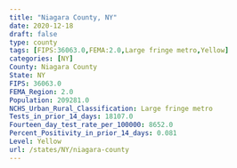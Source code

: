 ```yaml
---
title: "Niagara County, NY"
date: 2020-12-18
draft: false
type: county
tags: [FIPS:36063.0,FEMA:2.0,Large fringe metro,Yellow]
categories: [NY]
County: Niagara County
State: NY
FIPS: 36063.0
FEMA_Region: 2.0
Population: 209281.0
NCHS_Urban_Rural_Classification: Large fringe metro
Tests_in_prior_14_days: 18107.0
Fourteen_day_test_rate_per_100000: 8652.0
Percent_Positivity_in_prior_14_days: 0.081
Level: Yellow
url: /states/NY/niagara-county
---
```



